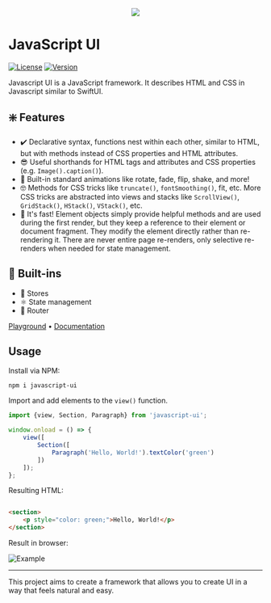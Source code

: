 <p align=center>
	<img src="https://i.imgur.com/HnRViVq.png"/>
</p>

# JavaScript UI

[![License](https://img.shields.io/github/license/electrikmilk/javascript-ui)](https://github.com/electrikmilk/javascript-ui/blob/main/LICENSE)
[![Version](https://img.shields.io/npm/v/javascript-ui)](https://www.npmjs.com/package/javascript-ui)

Javascript UI is a JavaScript framework. It describes HTML and CSS in Javascript similar to SwiftUI.

## ❇️ Features

- ✔️ Declarative syntax, functions nest within each other, similar to HTML, but with methods instead of CSS properties
  and HTML attributes.
- 😎 Useful shorthands for HTML tags and attributes and CSS properties (e.g. `Image().caption()`).
- 🦋 Built-in standard animations like rotate, fade, flip, shake, and more!
- 🤓 Methods for CSS tricks like `truncate()`, `fontSmoothing()`, fit, etc. More CSS tricks are abstracted into views and
  stacks like `ScrollView()`, `GridStack()`, `HStack()`, `VStack()`, etc.
- 🐰 It's fast! Element objects simply provide helpful methods and are used during the first render, but they keep a
  reference to their element or document fragment. They modify the element directly rather than re-rendering it. There
  are never entire page re-renders, only selective re-renders when needed for state management.

## 🔧 Built-ins

- 💾 Stores
- ⚛️ State management
- 🧭 Router

[Playground](https://codepen.io/internetgho5t/pen/ZExgBbm)
&bull; [Documentation](https://github.com/electrikmilk/jsUI/wiki)

## Usage

Install via NPM:

```console
npm i javascript-ui
```

Import and add elements to the `view()` function.

```javascript
import {view, Section, Paragraph} from 'javascript-ui';

window.onload = () => {
    view([
        Section([
            Paragraph('Hello, World!').textColor('green')
        ])
    ]);
};
```

Resulting HTML:

```html

<section>
    <p style="color: green;">Hello, World!</p>
</section>
```

Result in browser:

![Example](https://i.imgur.com/8MgKcE4.png)

---

This project aims to create a framework that allows you to create UI in a way that feels natural and easy.
